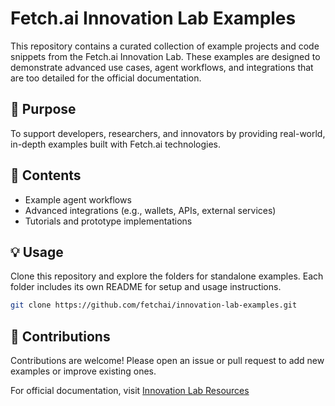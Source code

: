 # Fetch.ai Innovation Lab Examples

This repository contains a curated collection of example projects and code snippets from the Fetch.ai Innovation Lab. These examples are designed to demonstrate advanced use cases, agent workflows, and integrations that are too detailed for the official documentation.

## 📘 Purpose

To support developers, researchers, and innovators by providing real-world, in-depth examples built with Fetch.ai technologies.

## 📁 Contents

- Example agent workflows
- Advanced integrations (e.g., wallets, APIs, external services)
- Tutorials and prototype implementations

## 💡 Usage

Clone this repository and explore the folders for standalone examples. Each folder includes its own README for setup and usage instructions.

```bash
git clone https://github.com/fetchai/innovation-lab-examples.git
```

## 🤝 Contributions

Contributions are welcome! Please open an issue or pull request to add new examples or improve existing ones.

For official documentation, visit [Innovation Lab Resources](https://innovationlab.fetch.ai/resources/docs/intro)


